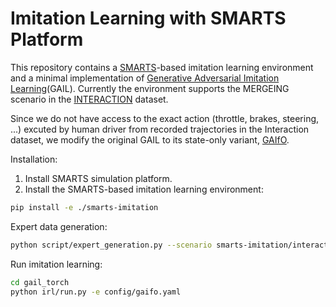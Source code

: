 # Imitation Learning with SMARTS Platform

This repository contains a [SMARTS](https://github.com/huawei-noah/SMARTS.git)-based imitation learning environment and a minimal implementation of [Generative Adversarial Imitation Learning](https://arxiv.org/pdf/1606.03476.pdf)(GAIL). Currently the environment supports the MERGEING scenario in the [INTERACTION](https://interaction-dataset.com/details-and-format) dataset.

Since we do not have access to the exact action (throttle, brakes, steering, ...) excuted by human driver from recorded trajectories in the Interaction dataset, we modify the original GAIL to its state-only variant, [GAIfO](https://arxiv.org/pdf/1807.06158).

Installation:

1. Install SMARTS simulation platform.
2. Install the SMARTS-based imitation learning environment:
```bash
pip install -e ./smarts-imitation
```

Expert data generation:

```bash
python script/expert_generation.py --scenario smarts-imitation/interaction_dataset/scenarios/interaction_dataset_merging
```

Run imitation learning:

```bash
cd gail_torch
python irl/run.py -e config/gaifo.yaml
```

